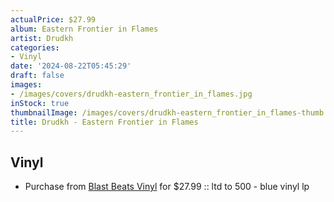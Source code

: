```yaml
---
actualPrice: $27.99
album: Eastern Frontier in Flames
artist: Drudkh
categories:
- Vinyl
date: '2024-08-22T05:45:29'
draft: false
images:
- /images/covers/drudkh-eastern_frontier_in_flames.jpg
inStock: true
thumbnailImage: /images/covers/drudkh-eastern_frontier_in_flames-thumb.jpg
title: Drudkh - Eastern Frontier in Flames
---
```


## Vinyl
* Purchase from [Blast Beats Vinyl](https://blastbeatsvinyl.com/products/drudkh-eastern-frontier-in-flames-ltd-to-500-blue-vinyl-lp) for $27.99 :: ltd to 500 - blue vinyl lp
